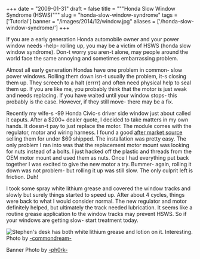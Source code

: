 
+++
date = "2009-01-31"
draft = false
title = """Honda Slow Window Syndrome (HSWS)"""
slug = "honda-slow-window-syndrome"
tags = ['Tutorial']
banner = "/images/2014/12/window.jpg"
aliases = ['/honda-slow-window-syndrome/']
+++


If you are a early generation Honda automobile owner and your power window needs -help- rolling up, you may be a victim of HSWS (honda slow window syndrome). Don-t worry you aren-t alone, may people around the world face the same annoying and sometimes embarrassing problem.

Almost all early generation Hondas have one problem in common- slow power windows. Rolling them down isn-t usually the problem, it-s closing them up. They screech to a halt (errrr) and often need physical help to seal them up. If you are like me, you probably think that the motor is just weak and needs replacing. If you have waited until your window stops- this probably is the case. However, if they still move- there may be a fix.

Recently my wife-s -99 Honda Civic-s driver side window just about called it caputs. After a $200+ dealer quote, I decided to take matters in my own hands. It doesn-t pay to just replace the motor. The module comes with the regulator, motor and wiring harness. I found a good [after market source](http://search.am-autoparts.com/search?af=category:windowmotorsandregulators%20%20vehicle:honda) selling them for under $60 shipped. The installation was pretty easy. The only problem I ran into was that the replacement motor mount was looking for nuts instead of a bolts. I just hacked off the plastic and threads from the OEM motor mount and used them as nuts. Once I had everything put back together I was excited to give the new motor a try. Bummer- again, rolling it down was not problem- but rolling it up was still slow. The only culprit left is friction. Duh!

I took some spray white lithium grease and covered the window tracks and slowly but surely things started to speed up. After about 4 cycles, things were back to what I would consider normal. The new regulator and motor definitely helped, but ultimately the track needed lubrication. It seems like a routine grease application to the window tracks may prevent HSWS. So if your windows are getting slow- start treatment today.

![Stephen's desk has both white lithium grease and lotion on it. Interesting.](http://static.mrmatt57.org/img/white.lithium.grease.jpg)
 Photo by [-commondream-](http://flickr.com/photos/commondream/2778095180//)

 Banner Photo by [-ph0rk-](http://flickr.com/photos/ph0rk/2986357207/)




